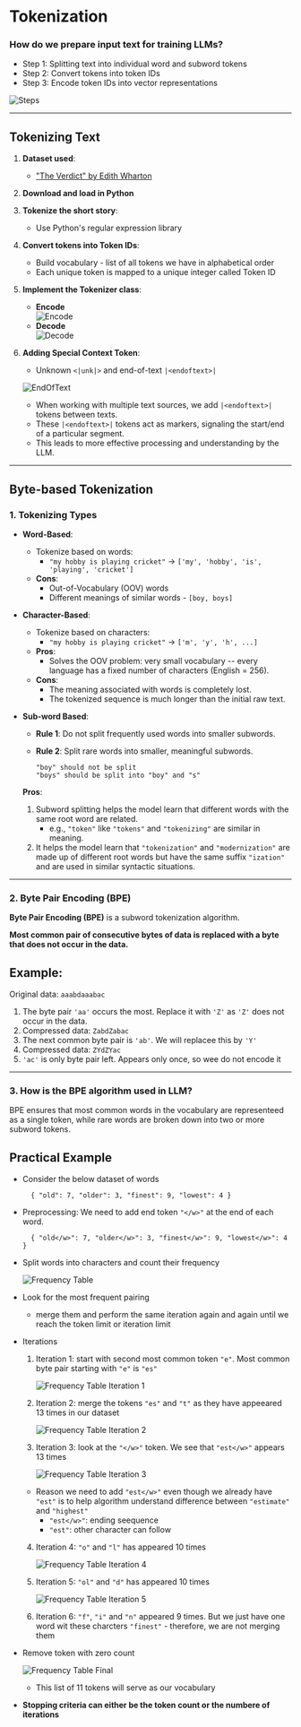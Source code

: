 # Tokenization

### How do we prepare input text for training LLMs?
- Step 1: Splitting text into individual word and subword tokens
- Step 2: Convert tokens into token IDs
- Step 3: Encode token IDs into vector representations

![Steps](img/steps.png)

---

## Tokenizing Text

1. **Dataset used**:
   - ["The Verdict" by Edith Wharton](https://github.com/rasbt/LLMs-from-scratch/blob/main/ch02/01_main-chapter-code/the-verdict.txt)
2. **Download and load in Python**
3. **Tokenize the short story**:
   - Use Python's regular expression library
4. **Convert tokens into Token IDs**:
   - Build vocabulary - list of all tokens we have in alphabetical order
   - Each unique token is mapped to a unique integer called Token ID
5. **Implement the Tokenizer class**:
   - **Encode**  
     ![Encode](img/encode.png)
   - **Decode**  
     ![Decode](img/decode.png)

6. **Adding Special Context Token**:
   - Unknown `<|unk|>` and end-of-text `|<endoftext>|`

   ![EndOfText](img/endoftext.png)
   - When working with multiple text sources, we add `|<endoftext>|` tokens between texts.
   - These `|<endoftext>|` tokens act as markers, signaling the start/end of a particular segment.
   - This leads to more effective processing and understanding by the LLM.

---

## Byte-based Tokenization

### 1. Tokenizing Types

- **Word-Based**:
  - Tokenize based on words:
    - `"my hobby is playing cricket"` → `['my', 'hobby', 'is', 'playing', 'cricket']`
  - **Cons**:
    - Out-of-Vocabulary (OOV) words
    - Different meanings of similar words - `[boy, boys]`

- **Character-Based**:
  - Tokenize based on characters:
    - `"my hobby is playing cricket"` → `['m', 'y', 'h', ...]`
  - **Pros**:
    - Solves the OOV problem: very small vocabulary -- every language has a fixed number of characters (English = 256).
  - **Cons**:
    - The meaning associated with words is completely lost.
    - The tokenized sequence is much longer than the initial raw text.

- **Sub-word Based**:
  - **Rule 1**: Do not split frequently used words into smaller subwords.
  - **Rule 2**: Split rare words into smaller, meaningful subwords.

    ```
    "boy" should not be split
    "boys" should be split into "boy" and "s"
    ```

  **Pros**:
  1. Subword splitting helps the model learn that different words with the same root word are related.
     - e.g., `"token"` like `"tokens"` and `"tokenizing"` are similar in meaning.
  2. It helps the model learn that `"tokenization"` and `"modernization"` are made up of different root words but have the same suffix `"ization"` and are used in similar syntactic situations.

---

### 2. Byte Pair Encoding (BPE)

**Byte Pair Encoding (BPE)** is a subword tokenization algorithm.

**Most common pair of consecutive bytes of data is replaced with a byte that does not occur in the data.**

Example:
-
Original data: `aaabdaaabac`

1. The byte pair `'aa'` occurs the most. Replace it with `'Z'` as `'Z'` does not occur in the data.
2. Compressed data: `ZabdZabac`
3. The next common byte pair is `'ab'`. We will replacee this by `'Y'`
4. Compressed data: `ZYdZYac`
5. `'ac'` is only byte pair left. Appears only once, so wee do not encode it

---

### 3. How is the BPE algorithm used in LLM?

BPE ensures that most common words in the vocabulary are representeed as a single token, while rare words are broken down into two or more subword tokens.

Practical Example
-
- Consider the below dataset of words
    
        { "old": 7, "older": 3, "finest": 9, "lowest": 4 }

- Preprocessing: We need to add end token `"</w>"` at the end of each word.

        { "old</w>": 7, "older</w>": 3, "finest</w>": 9, "lowest</w>": 4 }

- Split words into characters and count their frequency

    ![Frequency Table](img/frequencytable.png)

- Look for the most frequent pairing
    - merge them and perform the same iteration again and again until we reach the token limit or iteration limit

- Iterations

    1. Iteration 1: start with second most common token `"e"`. Most common byte pair starting with `"e"` is `"es"`

        ![Frequency Table Iteration 1](img/frequencytable_i1.png)

    2. Iteration 2: merge the tokens `"es"` and `"t"` as they have appeeared 13 times in our dataset

        ![Frequency Table Iteration 2](img/frequencytable_i2.png)

    3. Iteration 3: look at the `"</w>"` token. We see that `"est</w>"` appears 13 times

        ![Frequency Table Iteration 3](img/frequencytable_i3.png)

    - Reason we need to add `"est</w>"` even though we already have `"est"` is to help algorithm understand difference between `"estimate"` and `"highest"`
        - `"est</w>"`: ending seequence
        - `"est"`: other character can follow

    4. Iteration 4: `"o"` and `"l"` has appeared 10 times

        ![Frequency Table Iteration 4](img/frequencytable_i4.png)

    5. Iteration 5: `"ol"` and `"d"` has appeared 10 times

        ![Frequency Table Iteration 5](img/frequencytable_i5.png)

    6. Iteration 6: `"f"`, `"i"` and `"n"` appeared 9 times. But we just have one word wit these charcters `"finest"` - therefore, we are not merging them

- Remove token with zero count

    ![Frequency Table Final](img/frequencytable_final.png)

    - This list of 11 tokens will serve as our vocabulary

- **Stopping criteria can either be the token count or the numbere of iterations**

